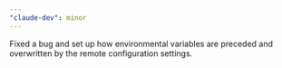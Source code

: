 ```yaml
---
"claude-dev": minor
---
```


Fixed a bug and set up how environmental variables are preceded and overwritten by the remote configuration settings.
